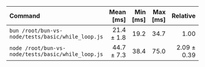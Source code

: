 | Command | Mean [ms] | Min [ms] | Max [ms] | Relative |
|:---|---:|---:|---:|---:|
| `bun /root/bun-vs-node/tests/basic/while_loop.js` | 21.4 ± 1.8 | 19.2 | 34.7 | 1.00 |
| `node /root/bun-vs-node/tests/basic/while_loop.js` | 44.7 ± 7.3 | 38.4 | 75.0 | 2.09 ± 0.39 |
